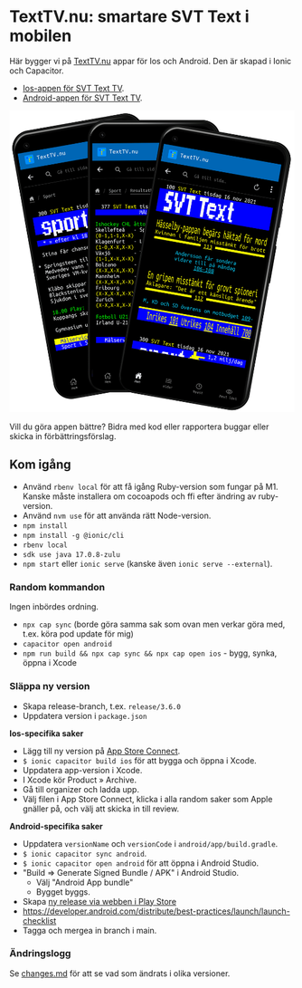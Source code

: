 # TextTV.nu: smartare SVT Text i mobilen

Här bygger vi på [TextTV.nu](https://texttv.nu/) appar för Ios och Android.
Den är skapad i Ionic och Capacitor.

- [Ios-appen för SVT Text TV](https://itunes.apple.com/se/app/texttv.nu/id607998045).
- [Android-appen för SVT Text TV](https://play.google.com/store/apps/details?id=com.mufflify.TextTVnu2).

<img src="src/images/android-app-screenshot.png" width="640" alt="Skärmdump av appen" />

Vill du göra appen bättre? Bidra med kod eller rapportera buggar eller skicka in förbättringsförslag.

## Kom igång

- Använd `rbenv local` för att få igång Ruby-version som fungar på M1. Kanske måste installera om cocoapods och ffi efter ändring av ruby-version.
- Använd `nvm use` för att använda rätt Node-version.
- `npm install`
- `npm install -g @ionic/cli`
- `rbenv local`
- `sdk use java 17.0.8-zulu`
- `npm start` eller `ionic serve` (kanske även `ionic serve --external`).

### Random kommandon

Ingen inbördes ordning.

- `npx cap sync` (borde göra samma sak som ovan men verkar göra med, t.ex. köra pod update för mig)
- `capacitor open android`
- `npm run build && npx cap sync && npx cap open ios` - bygg, synka, öppna i Xcode

### Släppa ny version

- Skapa release-branch, t.ex. `release/3.6.0`
- Uppdatera version i `package.json`

**Ios-specifika saker**

- Lägg till ny version på [App Store Connect](https://appstoreconnect.apple.com/apps/607998045/appstore/).
- `$ ionic capacitor build ios` för att bygga och öppna i Xcode.
- Uppdatera app-version i Xcode.
- I Xcode kör Product » Archive.
- Gå till organizer och ladda upp.
- Välj filen i App Store Connect, klicka i alla random saker som Apple gnäller på, och välj att skicka in till review.

**Android-specifika saker**

- Uppdatera `versionName` och `versionCode` i `android/app/build.gradle`.
- `$ ionic capacitor sync android`.
- `$ ionic capacitor open android` för att öppna i Android Studio.
- "Build => Generate Signed Bundle / APK" i Android Studio.
  - Välj "Android App bundle"
  - Bygget byggs.
- Skapa [ny release via webben i Play Store](https://play.google.com/console/u/0/developers/5182370220927018066/app/4974731206804873917/tracks/production)
- https://developer.android.com/distribute/best-practices/launch/launch-checklist
- Tagga och mergea in branch i main.

### Ändringslogg

Se [changes.md](changes.md) för att se vad som ändrats i olika versioner.
